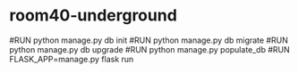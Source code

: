 # room40-underground

#RUN python manage.py db init
#RUN python manage.py db migrate
#RUN python manage.py db upgrade
#RUN python manage.py populate_db
#RUN FLASK_APP=manage.py flask run